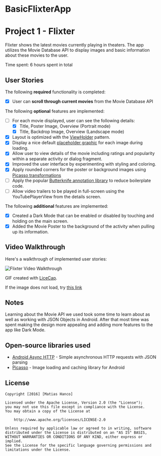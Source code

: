 # BasicFlixterApp
# Project 1 - Flixter

Flixter shows the latest movies currently playing in theaters. The app utilizes the Movie Database API to display images and basic information about these movies to the user.

Time spent: 6 hours spent in total

## User Stories

The following **required** functionality is completed:

* [x] User can **scroll through current movies** from the Movie Database API

The following **optional** features are implemented:

* [ ] For each movie displayed, user can see the following details:
  * [x] Title, Poster Image, Overview (Portrait mode)
  * [x] Title, Backdrop Image, Overview (Landscape mode)
* [x] Layout is optimized with the [ViewHolder](http://guides.codepath.com/android/Using-an-ArrayAdapter-with-ListView#improving-performance-with-the-viewholder-pattern) pattern.
* [x] Display a nice default [placeholder graphic](http://guides.codepath.com/android/Displaying-Images-with-the-Picasso-Library#configuring-picasso) for each image during loading.
* [x] Allow user to view details of the movie including ratings and popularity within a separate activity or dialog fragment.
* [x] Improved the user interface by experimenting with styling and coloring.
* [x] Apply rounded corners for the poster or background images using [Picasso transformations](https://guides.codepath.com/android/Displaying-Images-with-the-Picasso-Library#other-transformations)
* [ ] Apply the popular [Butterknife annotation library](http://guides.codepath.com/android/Reducing-View-Boilerplate-with-Butterknife) to reduce boilerplate code.
* [ ] Allow video trailers to be played in full-screen using the YouTubePlayerView from the details screen.

The following **additional** features are implemented:

* [x] Created a Dark Mode that can be enabled or disabled by touching and holding on the main screen.
* [x] Added the Movie Poster to the background of the activity when pulling up its information.

## Video Walkthrough

Here's a walkthrough of implemented user stories:

<img src='http://imgur.com/QO5QHxP' title='Flixter Video Walkthrough' width='' alt='Flixter Video Walkthrough' />

GIF created with [LiceCap](http://www.cockos.com/licecap/).

If the image does not load, try [this link](http://imgur.com/QO5QHxP)


## Notes

Learning about the Movie API we used took some time to learn about as well as working with JSON Objects in Android. After that most time was spent making the design more appealing and adding more features to the app like Dark Mode.

## Open-source libraries used

- [Android Async HTTP](https://github.com/loopj/android-async-http) - Simple asynchronous HTTP requests with JSON parsing
- [Picasso](http://square.github.io/picasso/) - Image loading and caching library for Android

## License

    Copyright [2016] [Matias Hanco]

    Licensed under the Apache License, Version 2.0 (the "License");
    you may not use this file except in compliance with the License.
    You may obtain a copy of the License at

        http://www.apache.org/licenses/LICENSE-2.0

    Unless required by applicable law or agreed to in writing, software
    distributed under the License is distributed on an "AS IS" BASIS,
    WITHOUT WARRANTIES OR CONDITIONS OF ANY KIND, either express or implied.
    See the License for the specific language governing permissions and
    limitations under the License.

